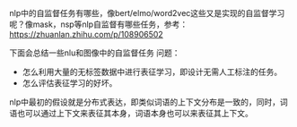 nlp中的自监督任务有哪些，像bert/elmo/word2vec这些又是实现的自监督学习呢？像mask，nsp等nlp自监督有哪些任务，参考：https://zhuanlan.zhihu.com/p/108906502

下面会总结一些nlu和图像中的自监督任务
问题：
- 怎么利用大量的无标签数据中进行表征学习，即设计无需人工标注的任务。
- 怎么评估表征学习的好坏。

nlp中最初的假设就是分布式表达，即类似词语的上下文分布是一致的，同时，词语也可以通过上下文来表征其本身，词语本身也可以来表征其上下文。